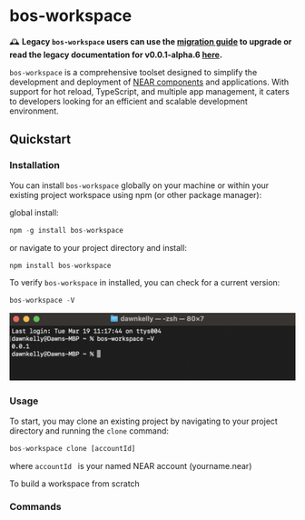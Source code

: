 # bos-workspace

🕰️ **Legacy `bos-workspace` users can use the [migration guide](https://github.com/NEARBuilders/bos-workspace/blob/main/MIGRATION_GUIDE.md) to upgrade or read the legacy documentation for v0.0.1-alpha.6 [here](https://github.com/NEARBuilders/bos-workspace/tree/version/0.0.1-alpha.6).**

`bos-workspace` is a comprehensive toolset designed to simplify the development and deployment of [NEAR components](https://docs.near.org/bos/tutorial/quickstart) and applications. With support for hot reload, TypeScript, and multiple app management, it caters to developers looking for an efficient and scalable development environment.

## Quickstart

### Installation

You can install `bos-workspace` globally on your machine or within your existing project workspace using npm (or other package manager):

global install:
```js
npm -g install bos-workspace
```
or navigate to your project directory and install:
```js
npm install bos-workspace
```
To verify `bos-workspace` in installed, you can check for a current version:
```js
bos-workspace -V
```
![Verify `bos-workspace` version](verify_bosworkspace_version.png)

### Usage
To start, you may clone an existing project by navigating to your project directory and running the `clone` command:
```js
bos-workspace clone [accountId]
```
where `accountId ` is your named NEAR account (yourname.near)

To build a workspace from scratch 
### Commands
